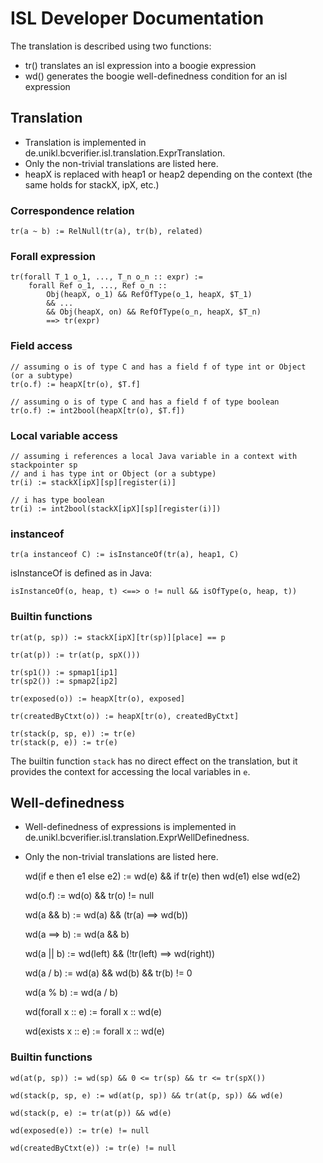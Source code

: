 ISL Developer Documentation
===========================

The translation is described using two functions:

- tr() translates an isl expression into a boogie expression
- wd() generates the boogie well-definedness condition for an isl expression

Translation
-----------

- Translation is implemented in de.unikl.bcverifier.isl.translation.ExprTranslation.
- Only the non-trivial translations are listed here.
- heapX is replaced with heap1 or heap2 depending on the context (the same holds for stackX, ipX, etc.)

### Correspondence relation

	tr(a ~ b) := RelNull(tr(a), tr(b), related)
	
### Forall expression
	
	tr(forall T_1 o_1, ..., T_n o_n :: expr) := 
		forall Ref o_1, ..., Ref o_n :: 
			Obj(heapX, o_1) && RefOfType(o_1, heapX, $T_1)
			&& ... 
			&& Obj(heapX, on) && RefOfType(o_n, heapX, $T_n) 
			==> tr(expr)  

### Field access

	// assuming o is of type C and has a field f of type int or Object  (or a subtype)
	tr(o.f) := heapX[tr(o), $T.f]
	
	// assuming o is of type C and has a field f of type boolean
	tr(o.f) := int2bool(heapX[tr(o), $T.f])

### Local variable access
	
	// assuming i references a local Java variable in a context with stackpointer sp
	// and i has type int or Object (or a subtype)
	tr(i) := stackX[ipX][sp][register(i)]
	
	// i has type boolean
	tr(i) := int2bool(stackX[ipX][sp][register(i)])
	
### instanceof

	tr(a instanceof C) := isInstanceOf(tr(a), heap1, C) 

isInstanceOf is defined as in Java: 
	
	isInstanceOf(o, heap, t) <==> o != null && isOfType(o, heap, t))

### Builtin functions

	tr(at(p, sp)) := stackX[ipX][tr(sp)][place] == p
	
	tr(at(p)) := tr(at(p, spX()))
	
	tr(sp1()) := spmap1[ip1]
	tr(sp2()) := spmap2[ip2]
	
	tr(exposed(o)) := heapX[tr(o), exposed]
	
	tr(createdByCtxt(o)) := heapX[tr(o), createdByCtxt]
	
	tr(stack(p, sp, e)) := tr(e)
	tr(stack(p, e)) := tr(e)
	
The builtin function `stack` has no direct effect on the translation, but it provides the context
for accessing the local variables in `e`.

Well-definedness
----------------

- Well-definedness of expressions is implemented in de.unikl.bcverifier.isl.translation.ExprWellDefinedness.
- Only the non-trivial translations are listed here.


	wd(if e then e1 else e2) := wd(e) && if tr(e) then wd(e1) else wd(e2)
	
	wd(o.f) := wd(o) && tr(o) != null
	
	wd(a && b) := wd(a) && (tr(a) ==> wd(b))
	
	wd(a ==> b) := wd(a && b)
	
	wd(a || b) := wd(left) && (!tr(left) ==> wd(right))
	
	wd(a / b) := wd(a) && wd(b) && tr(b) != 0
	
	wd(a % b) := wd(a / b)
	
	wd(forall x :: e) := forall x :: wd(e)

	wd(exists x :: e) := forall x :: wd(e)
	
### Builtin functions

	wd(at(p, sp)) := wd(sp) && 0 <= tr(sp) && tr <= tr(spX())
	
	wd(stack(p, sp, e) := wd(at(p, sp)) && tr(at(p, sp)) && wd(e)
	
	wd(stack(p, e) := tr(at(p)) && wd(e)

	wd(exposed(e)) := tr(e) != null

	wd(createdByCtxt(e)) := tr(e) != null
